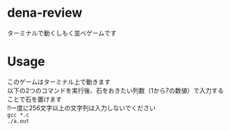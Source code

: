 # dena-review
ターミナルで動くしもく並べゲームです  
  
# Usage
このゲームはターミナル上で動きます  
以下の2つのコマンドを実行後、石をおきたい列数（1から7の数値）で入力することで石を置けます  
!!一度に256文字以上の文字列は入力しないでください  
`gcc *.c`  
`./a.out`
